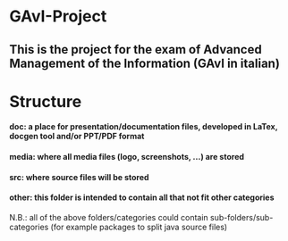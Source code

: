 # GAvI-Project

## This is the project for the exam of Advanced Management of the Information (GAvI in italian)

# Structure 

#### doc: a place for presentation/documentation files, developed in LaTex, docgen tool and/or PPT/PDF format

#### media: where all media files (logo, screenshots, ...) are stored

#### src: where source files will be stored

#### other: this folder is intended to contain all that not fit other categories

N.B.: all of the above folders/categories could contain sub-folders/sub-categories (for example packages to split java source files)
